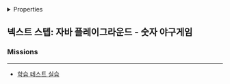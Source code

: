 <details>

<summary>Properties</summary>

:pencil:2024.06.16

</details>

## 넥스트 스텝: 자바 플레이그라운드 - 숫자 야구게임


### Missions
---

- [학습 테스트 실습](nextstep:java-playground/mission1_section1.md/)
    
